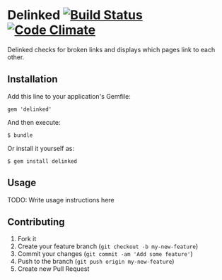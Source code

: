 # Delinked [![Build Status](https://travis-ci.org/jgraber/delinked.png?branch=master)](https://travis-ci.org/jgraber/delinked) [![Code Climate](https://codeclimate.com/github/jgraber/delinked.png)](https://codeclimate.com/github/jgraber/delinked)

Delinked checks for broken links and displays which pages link to each other.

## Installation

Add this line to your application's Gemfile:

    gem 'delinked'

And then execute:

    $ bundle

Or install it yourself as:

    $ gem install delinked

## Usage

TODO: Write usage instructions here

## Contributing

1. Fork it
2. Create your feature branch (`git checkout -b my-new-feature`)
3. Commit your changes (`git commit -am 'Add some feature'`)
4. Push to the branch (`git push origin my-new-feature`)
5. Create new Pull Request
